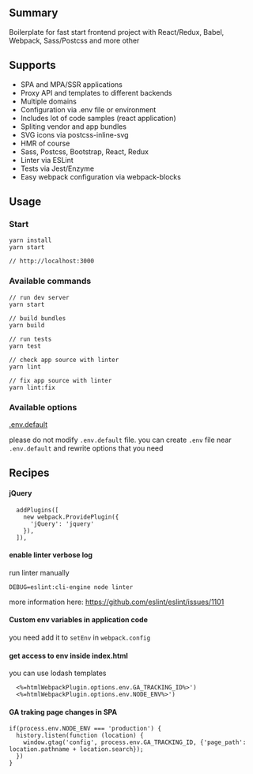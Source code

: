 ## Summary

Boilerplate for fast start frontend project with React/Redux, Babel, Webpack, Sass/Postcss and more other

## Supports

- SPA and MPA/SSR applications
- Proxy API and templates to different backends
- Multiple domains
- Configuration via .env file or environment
- Includes lot of code samples (react application)
- Spliting vendor and app bundles
- SVG icons via postcss-inline-svg
- HMR of course
- Sass, Postcss, Bootstrap, React, Redux
- Linter via ESLint
- Tests via Jest/Enzyme
- Easy webpack configuration via webpack-blocks

## Usage

### Start

```
yarn install
yarn start

// http://localhost:3000
```

### Available commands

```
// run dev server
yarn start

// build bundles
yarn build

// run tests
yarn test

// check app source with linter
yarn lint

// fix app source with linter
yarn lint:fix

```

### Available options

[.env.default](.env.default)

please do not modify `.env.default` file. you can create `.env` file near `.env.default` and rewrite options that you need

## Recipes


#### jQuery

```
  addPlugins([
    new webpack.ProvidePlugin({
      'jQuery': 'jquery'
    }),
  ]),
```

#### enable linter verbose log

run linter manually

```
DEBUG=eslint:cli-engine node linter
```

more information here: https://github.com/eslint/eslint/issues/1101

#### Custom env variables in application code
you need add it to `setEnv` in `webpack.config`

#### get access to env inside index.html

you can use lodash templates
```
  <%=htmlWebpackPlugin.options.env.GA_TRACKING_ID%>')
  <%=htmlWebpackPlugin.options.env.NODE_ENV%>')
```

#### GA traking page changes in SPA
```
if(process.env.NODE_ENV === 'production') {
  history.listen(function (location) {
    window.gtag('config', process.env.GA_TRACKING_ID, {'page_path': location.pathname + location.search});
  })
}
```
